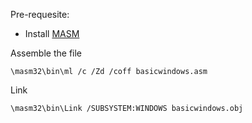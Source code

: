 Pre-requesite:
* Install [MASM](http://www.masm32.com/)

Assemble the file
```shell
\masm32\bin\ml /c /Zd /coff basicwindows.asm
```

Link
```shell
\masm32\bin\Link /SUBSYSTEM:WINDOWS basicwindows.obj
```
